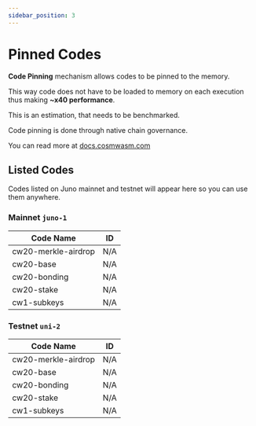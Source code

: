 ```yaml
---
sidebar_position: 3
---
```


# Pinned Codes

**Code Pinning** mechanism allows codes to be pinned to the memory.

This way code does not have to be loaded to memory on each execution thus making **~x40 performance**.

This is an estimation, that needs to be benchmarked.

Code pinning is done through native chain governance.

You can read more at [docs.cosmwasm.com](https://docs.cosmwasm.com/docs/smart-contracts/code-pinning/)

## Listed Codes

Codes listed on Juno mainnet and testnet will appear here so you can use them anywhere.

### Mainnet `juno-1`

| Code Name           | ID  |
|---------------------|-----|
| cw20-merkle-airdrop | N/A |
| cw20-base           | N/A |
| cw20-bonding        | N/A |
| cw20-stake          | N/A |
| cw1-subkeys         | N/A |

### Testnet `uni-2`

| Code Name           | ID  |
|---------------------|-----|
| cw20-merkle-airdrop | N/A |
| cw20-base           | N/A |
| cw20-bonding        | N/A |
| cw20-stake          | N/A |
| cw1-subkeys         | N/A |



